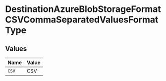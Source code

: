 # DestinationAzureBlobStorageFormatCSVCommaSeparatedValuesFormatType


## Values

| Name  | Value |
| ----- | ----- |
| `CSV` | CSV   |